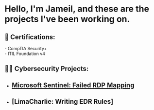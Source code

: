 <h1>Hello, I'm Jameil, and these are the projects I've been working on. <br/> </h1>

  
<h2>📃 Certifications:</h2>
 - CompTIA Security+ <br>
 - ITIL Foundation v4
  
  
<h2>👨‍💻 Cybersecurity Projects:</h2>
  
- ## [Microsoft Sentinel: Failed RDP Mapping](https://github.com/jgib1/Sentinel-Lab)
- ## [LimaCharlie: Writing EDR Rules]

